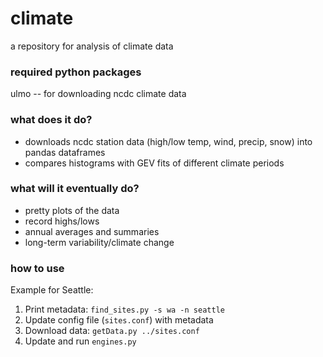# climate
a repository for analysis of climate data

### required python packages
ulmo -- for downloading ncdc climate data

### what does it do?
* downloads ncdc station data (high/low temp, wind, precip, snow) into pandas dataframes
* compares histograms with GEV fits of different climate periods

### what will it eventually do?
* pretty plots of the data
* record highs/lows
* annual averages and summaries
* long-term variability/climate change

### how to use
Example for Seattle:
1. Print metadata: `find_sites.py -s wa -n seattle`
2. Update config file (`sites.conf`) with metadata
3. Download data: `getData.py ../sites.conf`
4. Update and run `engines.py`
